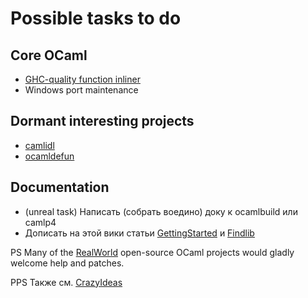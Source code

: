 Possible tasks to do
====================

Core OCaml
----------

* [GHC-quality function inliner](http://groups.google.com/group/fa.caml/browse_thread/thread/6120145a2b5387fb/8b3e68524625e665?show_docid=8b3e68524625e665)
* Windows port maintenance

Dormant interesting projects
----------------------------

* [camlidl](http://caml.inria.fr/mantis/view.php?id=3958#c6346)
* [ocamldefun](http://web.archive.org/web/20051019052849/www.lri.fr/~signoles/ocamldefun/index.en.html)


Documentation
-------------

* (unreal task) Написать (собрать воедино) доку к ocamlbuild или camlp4
* Дописать на этой вики статьи [GettingStarted](GettingStarted.md) и [Findlib](Findlib.md)

PS Many of the [RealWorld](RealWorld.md) open-source OCaml projects would gladly welcome help and patches.

PPS Также см. [CrazyIdeas](CrazyIdeas.md)
